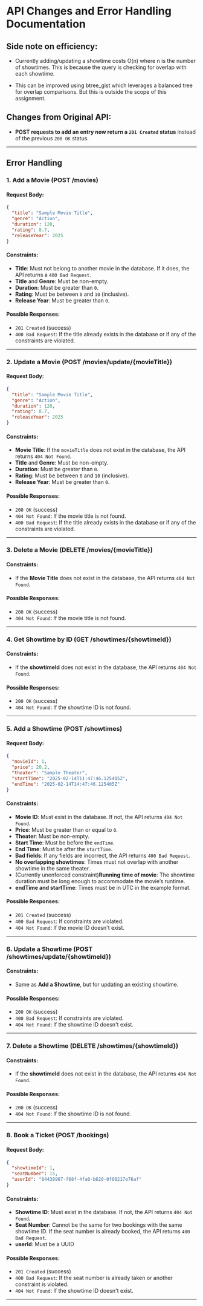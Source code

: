 
# API Changes and Error Handling Documentation

## Side note on efficiency:
- Currently adding/updating a showtime costs O(n) where n is the number of showtimes. This is because the query is checking for overlap with each showtime.

- This can be improved using btree_gist which leverages a balanced tree for overlap comparisons. But this is outside the scope of this assignment.

## Changes from Original API:
- **POST requests to add an entry now return a `201 Created` status** instead of the previous `200 OK` status.

---

## Error Handling

### 1. Add a Movie (POST /movies)

#### Request Body:
```json
{
  "title": "Sample Movie Title",
  "genre": "Action",
  "duration": 120,
  "rating": 8.7,
  "releaseYear": 2025
}
```

#### Constraints:
- **Title**: Must not belong to another movie in the database. If it does, the API returns a `400 Bad Request`.
- **Title** and **Genre**: Must be non-empty.
- **Duration**: Must be greater than `0`.
- **Rating**: Must be between `0` and `10` (inclusive).
- **Release Year**: Must be greater than `0`.

#### Possible Responses:
- `201 Created` (success)
- `400 Bad Request`: If the title already exists in the database or if any of the constraints are violated.

---

### 2. Update a Movie (POST /movies/update/{movieTitle})

#### Request Body:
```json
{
  "title": "Sample Movie Title",
  "genre": "Action",
  "duration": 120,
  "rating": 8.7,
  "releaseYear": 2025
}
```

#### Constraints:
- **Movie Title**: If the `movieTitle` does not exist in the database, the API returns `404 Not Found`.
- **Title** and **Genre**: Must be non-empty.
- **Duration**: Must be greater than `0`.
- **Rating**: Must be between `0` and `10` (inclusive).
- **Release Year**: Must be greater than `0`.

#### Possible Responses:
- `200 OK` (success)
- `404 Not Found`: If the movie title is not found.
- `400 Bad Request`: If the title already exists in the database or if any of the constraints are violated.

---

### 3. Delete a Movie (DELETE /movies/{movieTitle})

#### Constraints:
- If the **Movie Title** does not exist in the database, the API returns `404 Not Found`.

#### Possible Responses:
- `200 OK` (success)
- `404 Not Found`: If the movie title is not found.

---

### 4. Get Showtime by ID (GET /showtimes/{showtimeId})

#### Constraints:
- If the **showtimeId** does not exist in the database, the API returns `404 Not Found`.

#### Possible Responses:
- `200 OK` (success)
- `404 Not Found`: If the showtime ID is not found.

---

### 5. Add a Showtime (POST /showtimes)

#### Request Body:
```json
{
  "movieId": 1,
  "price": 20.2,
  "theater": "Sample Theater",
  "startTime": "2025-02-14T11:47:46.125405Z",
  "endTime": "2025-02-14T14:47:46.125405Z"
}
```

#### Constraints:
- **Movie ID**: Must exist in the database. If not, the API returns `404 Not Found`.
- **Price**: Must be greater than or equal to `0`.
- **Theater**: Must be non-empty.
- **Start Time**: Must be before the `endTime`.
- **End Time**: Must be after the `startTime`.
- **Bad fields**: If any fields are incorrect, the API returns `400 Bad Request`.
- **No overlapping showtimes**: Times must not overlap with another showtime in the same theater.
- (Currently unenforced constraint)**Running time of movie**: The showtime duration must be long enough to accommodate the movie’s runtime.
- **endTime and startTime**: Times must be in UTC in the example format.

#### Possible Responses:
- `201 Created` (success)
- `400 Bad Request`: If constraints are violated.
- `404 Not Found`: If the movie ID doesn't exist.

---

### 6. Update a Showtime (POST /showtimes/update/{showtimeId})

#### Constraints:
- Same as **Add a Showtime**, but for updating an existing showtime.

#### Possible Responses:
- `200 OK` (success)
- `400 Bad Request`: If constraints are violated.
- `404 Not Found`: If the showtime ID doesn't exist.

---

### 7. Delete a Showtime (DELETE /showtimes/{showtimeId})

#### Constraints:
- If the **showtimeId** does not exist in the database, the API returns `404 Not Found`.

#### Possible Responses:
- `200 OK` (success)
- `404 Not Found`: If the showtime ID is not found.

---

### 8. Book a Ticket (POST /bookings)

#### Request Body:
```json
{
  "showtimeId": 1,
  "seatNumber": 15,
  "userId": "84438967-f68f-4fa0-b620-0f08217e76af"
}
```

#### Constraints:
- **Showtime ID**: Must exist in the database. If not, the API returns `404 Not Found`.
- **Seat Number**: Cannot be the same for two bookings with the same showtime ID. If the seat number is already booked, the API returns `400 Bad Request`.
- **userId**: Must be a UUID

#### Possible Responses:
- `201 Created` (success)
- `400 Bad Request`: If the seat number is already taken or another constraint is violated.
- `404 Not Found`: If the showtime ID doesn't exist.

---
